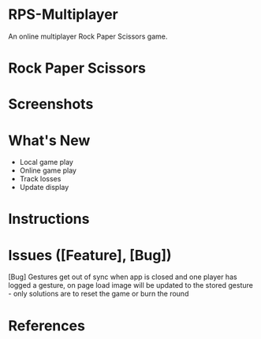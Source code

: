 # RPS-Multiplayer
An online multiplayer Rock Paper Scissors game.

# Rock Paper Scissors

# Screenshots

# What's New
* Local game play
* Online game play
* Track losses
* Update display

# Instructions

# Issues ([Feature], [Bug])
[Bug] Gestures get out of sync when app is closed and one player has logged a gesture, on page load image will be updated to the stored gesture - only solutions are to reset the game or burn the round

# References